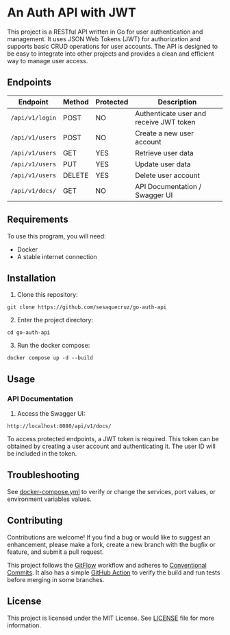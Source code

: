 # An Auth API with JWT

This project is a RESTful API written in Go for user authentication and management. It uses JSON Web Tokens (JWT) for authorization and supports basic CRUD operations for user accounts. The API is designed to be easy to integrate into other projects and provides a clean and efficient way to manage user access.

## Endpoints

| Endpoint | Method | Protected | Description |
| -------- | ------ | --------- | ----------- |
| `/api/v1/login` | POST   | NO  | Authenticate user and receive JWT token |
| `/api/v1/users` | POST   | NO  | Create a new user account               |
| `/api/v1/users` | GET    | YES | Retrieve user data                      |
| `/api/v1/users` | PUT    | YES | Update user data                        |
| `/api/v1/users` | DELETE | YES | Delete user account                     |
| `/api/v1/docs/`  | GET    | NO  | API Documentation / Swagger UI                              |

## Requirements

To use this program, you will need:

- Docker
- A stable internet connection

## Installation

1. Clone this repository:

```
git clone https://github.com/sesaquecruz/go-auth-api
```

2. Enter the project directory:

```
cd go-auth-api
```

3. Run the docker compose:

```
docker compose up -d --build
```

## Usage

### API Documentation

1. Access the Swagger UI:

```
http://localhost:8080/api/v1/docs/
```

To access protected endpoints, a JWT token is required. This token can be obtained by creating a user account and authenticating it. The user ID will be included in the token.

## Troubleshooting

See [docker-compose.yml](./docker-compose.yml) to verify or change the services, port values, or environment variables values.

## Contributing

Contributions are welcome! If you find a bug or would like to suggest an enhancement, please make a fork, create a new branch with the bugfix or feature, and submit a pull request.

This project follows the [GitFlow](https://www.atlassian.com/git/tutorials/comparing-workflows/gitflow-workflow) workflow and adheres to [Conventional Commits](https://www.conventionalcommits.org/en/v1.0.0/). It also has a simple [GitHub Action](./.github/workflows/build-and-test.yml) to verify the build and run tests before merging in some branches.

## License

This project is licensed under the MIT License. See [LICENSE](./LICENSE) file for more information.
